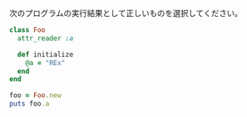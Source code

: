 次のプログラムの実行結果として正しいものを選択してください。

```ruby
class Foo
  attr_reader :a

  def initialize
    @a = "REx"
  end
end

foo = Foo.new
puts foo.a
```